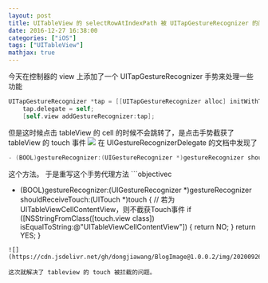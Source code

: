 ```yaml
---
layout: post
title: UITableView 的 selectRowAtIndexPath 被 UITapGestureRecognizer 的问题
date: 2016-12-27 16:38:00
categories: ["iOS"]
tags: ["UITableView"]
mathjax: true
---
```


今天在控制器的 view 上添加了一个 UITapGestureRecognizer 手势来处理一些功能

```objectivec
UITapGestureRecognizer *tap = [[UITapGestureRecognizer alloc] initWithTarget:self action:@selector(endTextfieldEditing)];
    tap.delegate = self;
    [self.view addGestureRecognizer:tap];
```

但是这时候点击 tableView 的 cell 的时候不会跳转了，是点击手势截获了tableView 的 touch 事件
![](https://cdn.jsdelivr.net/gh/dongjiawang/BlogImage@1.0.0.2/img/20200926121138.gif)
在 UIGestureRecognizerDelegate 的文档中发现了

```objectivec
- (BOOL)gestureRecognizer:(UIGestureRecognizer *)gestureRecognizer shouldReceiveTouch:(UITouch *)touch
```

这个方法。
于是重写这个手势代理方法
​```objectivec
- (BOOL)gestureRecognizer:(UIGestureRecognizer *)gestureRecognizer shouldReceiveTouch:(UITouch *)touch {
    // 若为UITableViewCellContentView，则不截获Touch事件
    if ([NSStringFromClass([touch.view class]) isEqualToString:@"UITableViewCellContentView"]) {
        return NO;
    }
    return  YES;
    }
```
![](https://cdn.jsdelivr.net/gh/dongjiawang/BlogImage@1.0.0.2/img/20200926121152.gif)

这次就解决了 tableview 的 touch 被拦截的问题。